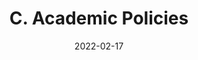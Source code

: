 ---
slug: /pages/v-policies-for-schools-abroad/academic-policies/exams
date: 2022-02-17
title: C. Academic Policies 
---